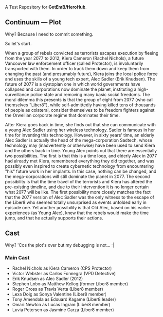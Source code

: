 A Test Repository for **GotEmB/HeroHub**.

## Continuum — Plot
Why? Because I need to commit something.

So let's start.

When a group of rebels convicted as terrorists escapes execution by fleeing from the year 2077 to 2012, Kiera Cameron (Rachel Nichols), a future Vancouver law enforcement officer (called Protector), is involuntarily transported with them.
In order to track them down and keep them from changing the past (and presumably future), Kiera joins the local police force and uses the skills of a young tech expert, Alec Sadler (Erik Knudsen).
The future of 2077 is a dystopian one in which world governments have collapsed and corporations now dominate the planet, instituting a high-surveillance police state and removing many basic social freedoms.
The moral dilemma this presents is that the group of eight from 2077 (who call themselves "Liber8"), while self-admittedly having killed tens of thousands of people as colateral, consider themselves to be freedom fighters against the Orwellian corporate regime that dominates their time.

After Kiera goes back in time, she finds out that she can communicate with a young Alec Sadler using her wireless technology.
Sadler is famous in her time for inventing this technology.
However, in sixty years' time, an elderly Alec Sadler is actually the head of the mega-corporation Sadtech, whose technology may (inadvertently or otherwise) have been used to send Kiera and the others back in time.
Young Alec points out that there are essentially two possibilities.
The first is that this is a time loop, and elderly Alex in 2077 had already met Kiera, remembered everything they did together, and was possibly even inspired to create cybernetic technology from encountering "his" future work in her implants.
In this case, nothing can be changed, and the mega-corporations will still dominate the planet in 2077.
The second possibility is that the time travel of the terrorists and Kiera has altered the pre-existing timeline, and due to their intervention it is no longer certain what 2077 will be like.
The first possibility more closely matches the fact that the 2077 version of Alec Sadler was the only witness to the escape of the Liber8 who seemed totally unsurprised as events unfolded early in episode one.
Yet another possibility is that Old Alec, based on his earlier experiences (as Young Alec), knew that the rebels would make the time jump, and that he actually supports their actions.

## Cast
Why? 'Cos the plot's over but my debugging is not... :|

### Main Cast
* Rachel Nichols as Kiera Cameron (CPS Protector)
* Victor Webster as Carlos Fonnegra (VPD Detective)
* Erik Knudsen as Alec Sadler (2012)
* Stephen Lobo as Matthew Kellog (former Liber8 member)
* Roger Cross as Travis Verta (Liber8 member)
* Lexa Doig as Sonya Valentine (Liber8 member)
* Tony Amendola as Edouard Kagame (Liber8 leader)
* Omari Newton as Lucas Ingram (Liber8 member)
* Luvia Petersen as Jasmine Garza (Liber8 member)